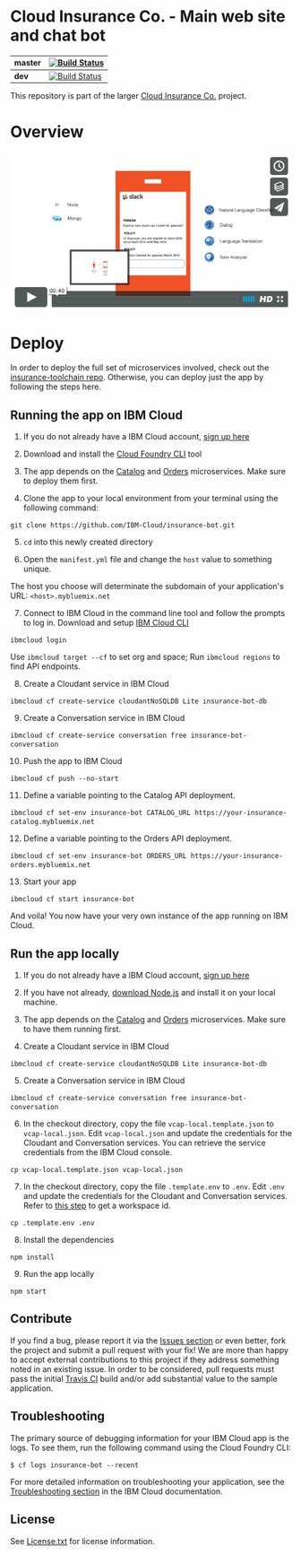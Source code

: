 # Cloud Insurance Co. - Main web site and chat bot

| **master** | [![Build Status](https://travis-ci.org/IBM-Cloud/insurance-bot.svg?branch=master)](https://travis-ci.org/IBM-Cloud/insurance-bot) |
| ----- | ----- |
| **dev** | [![Build Status](https://travis-ci.org/IBM-Cloud/insurance-bot.svg?branch=dev)](https://travis-ci.org/IBM-Cloud/insurance-bot) |

This repository is part of the larger [Cloud Insurance Co.](https://github.com/IBM-Cloud/cloudco-insurance) project.

# Overview

[![Policy Bot](./design/video-cap.png)](https://vimeo.com/165460548 "Policy Bot Concept - Click to Watch!")

# Deploy
In order to deploy the full set of microservices involved, check out the [insurance-toolchain repo][toolchain_url]. Otherwise, you can deploy just the app by following the steps here.

## Running the app on IBM Cloud

1. If you do not already have a IBM Cloud account, [sign up here][bluemix_reg_url]

2. Download and install the [Cloud Foundry CLI][cloud_foundry_url] tool

3. The app depends on the [Catalog](https://github.com/IBM-Cloud/insurance-catalog) and [Orders](https://github.com/IBM-Cloud/insurance-orders) microservices. Make sure to deploy them first.

4. Clone the app to your local environment from your terminal using the following command:

  ```
  git clone https://github.com/IBM-Cloud/insurance-bot.git
  ```

5. `cd` into this newly created directory

6. Open the `manifest.yml` file and change the `host` value to something unique.

  The host you choose will determinate the subdomain of your application's URL:  `<host>.mybluemix.net`

7. Connect to IBM Cloud in the command line tool and follow the prompts to log in. Download and setup [IBM Cloud CLI](https://console.bluemix.net/docs/cli/reference/bluemix_cli/get_started.html#getting-started)

  ```
  ibmcloud login
  ```
  Use `ibmcloud target --cf` to set org and space; Run `ibmcloud regions` to find API endpoints.

8. Create a Cloudant service in IBM Cloud

  ```
  ibmcloud cf create-service cloudantNoSQLDB Lite insurance-bot-db
  ```

9. Create a Conversation service in IBM Cloud

  ```
  ibmcloud cf create-service conversation free insurance-bot-conversation
  ```

10. Push the app to IBM Cloud

  ```
  ibmcloud cf push --no-start
  ```

11. Define a variable pointing to the Catalog API deployment.

  ```
  ibmcloud cf set-env insurance-bot CATALOG_URL https://your-insurance-catalog.mybluemix.net
  ```

12. Define a variable pointing to the Orders API deployment.

  ```
  ibmcloud cf set-env insurance-bot ORDERS_URL https://your-insurance-orders.mybluemix.net
  ```

13. Start your app

  ```
  ibmcloud cf start insurance-bot
  ```

And voila! You now have your very own instance of the app running on IBM Cloud.

## Run the app locally

1. If you do not already have a IBM Cloud account, [sign up here][bluemix_reg_url]

2. If you have not already, [download Node.js][download_node_url] and install it on your local machine.

3. The app depends on the [Catalog](https://github.com/IBM-Cloud/insurance-catalog) and [Orders](https://github.com/IBM-Cloud/insurance-orders) microservices. Make sure to have them running first.

4. Create a Cloudant service in IBM Cloud

  ```
  ibmcloud cf create-service cloudantNoSQLDB Lite insurance-bot-db
  ```

5. Create a Conversation service in IBM Cloud

  ```
  ibmcloud cf create-service conversation free insurance-bot-conversation
  ```

6. In the checkout directory, copy the file ```vcap-local.template.json``` to ```vcap-local.json```. Edit ```vcap-local.json``` and update the credentials for the Cloudant and Conversation services. You can retrieve the service credentials from the IBM Cloud console.

  ```
  cp vcap-local.template.json vcap-local.json
  ```

7. In the checkout directory, copy the file ```.template.env``` to ```.env```. Edit ```.env``` and update the credentials for the Cloudant and Conversation services. Refer to [this step](#importWorkspace) to get a workspace id.

  ```
  cp .template.env .env
  ```

8. Install the dependencies

  ```
  npm install
  ```

9. Run the app locally

  ```
  npm start
  ```

## Contribute

If you find a bug, please report it via the [Issues section][issues_url] or even better, fork the project and submit a pull request with your fix! We are more than happy to accept external contributions to this project if they address something noted in an existing issue.  In order to be considered, pull requests must pass the initial [Travis CI][travis_url] build and/or add substantial value to the sample application.

## Troubleshooting

The primary source of debugging information for your IBM Cloud app is the logs. To see them, run the following command using the Cloud Foundry CLI:

  ```
  $ cf logs insurance-bot --recent
  ```

For more detailed information on troubleshooting your application, see the [Troubleshooting section](https://console.bluemix.net/docs/get-support/ts_overview.html#ts-overview) in the IBM Cloud documentation.

## License

See [License.txt](License.txt) for license information.

[toolchain_url]: https://github.com/IBM-Cloud/insurance-toolchain
[bluemix_reg_url]: http://ibm.biz/insurance-store-registration
[cloud_foundry_url]: https://github.com/cloudfoundry/cli
[download_node_url]: https://nodejs.org/download/
[issues_url]: https://github.com/IBM-Cloud/insurance-bot/issues
[travis_url]: https://travis-ci.org/
